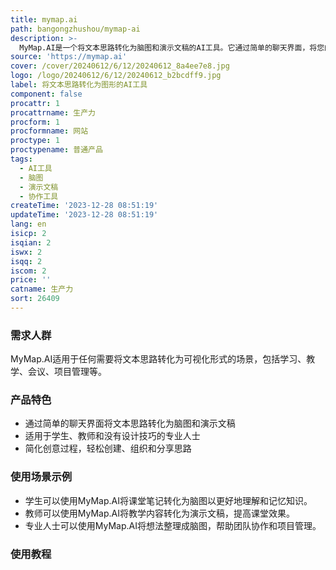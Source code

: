 ```yaml
---
title: mymap.ai
path: bangongzhushou/mymap-ai
description: >-
  MyMap.AI是一个将文本思路转化为脑图和演示文稿的AI工具。它通过简单的聊天界面，将您的文本思路转化为可视化的脑图和演示文稿。非常适合学生、教师和没有设计技巧的专业人士使用。它是您节省时间的工具，可以轻松进行协作性的可视化创作。
source: 'https://mymap.ai'
cover: /cover/20240612/6/12/20240612_8a4ee7e8.jpg
logo: /logo/20240612/6/12/20240612_b2bcdff9.jpg
label: 将文本思路转化为图形的AI工具
component: false
procattr: 1
procattrname: 生产力
procform: 1
procformname: 网站
proctype: 1
proctypename: 普通产品
tags:
  - AI工具
  - 脑图
  - 演示文稿
  - 协作工具
createTime: '2023-12-28 08:51:19'
updateTime: '2023-12-28 08:51:19'
lang: en
isicp: 2
isqian: 2
iswx: 2
isqq: 2
iscom: 2
price: ''
catname: 生产力
sort: 26409
---
```




### 需求人群
MyMap.AI适用于任何需要将文本思路转化为可视化形式的场景，包括学习、教学、会议、项目管理等。

### 产品特色
- 通过简单的聊天界面将文本思路转化为脑图和演示文稿
- 适用于学生、教师和没有设计技巧的专业人士
- 简化创意过程，轻松创建、组织和分享思路

### 使用场景示例
- 学生可以使用MyMap.AI将课堂笔记转化为脑图以更好地理解和记忆知识。
- 教师可以使用MyMap.AI将教学内容转化为演示文稿，提高课堂效果。
- 专业人士可以使用MyMap.AI将想法整理成脑图，帮助团队协作和项目管理。

### 使用教程


  
